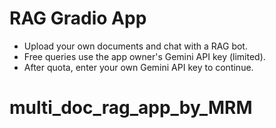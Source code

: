 # RAG Gradio App

- Upload your own documents and chat with a RAG bot.
- Free queries use the app owner's Gemini API key (limited).
- After quota, enter your own Gemini API key to continue.
# multi_doc_rag_app_by_MRM
